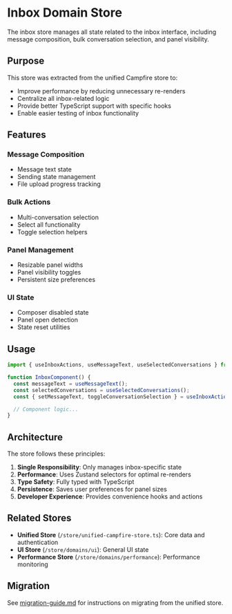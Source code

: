 # Inbox Domain Store

The inbox store manages all state related to the inbox interface, including message composition, bulk conversation selection, and panel visibility.

## Purpose

This store was extracted from the unified Campfire store to:

- Improve performance by reducing unnecessary re-renders
- Centralize all inbox-related logic
- Provide better TypeScript support with specific hooks
- Enable easier testing of inbox functionality

## Features

### Message Composition

- Message text state
- Sending state management
- File upload progress tracking

### Bulk Actions

- Multi-conversation selection
- Select all functionality
- Toggle selection helpers

### Panel Management

- Resizable panel widths
- Panel visibility toggles
- Persistent size preferences

### UI State

- Composer disabled state
- Panel open detection
- State reset utilities

## Usage

```typescript
import { useInboxActions, useMessageText, useSelectedConversations } from "@/store/domains/inbox";

function InboxComponent() {
  const messageText = useMessageText();
  const selectedConversations = useSelectedConversations();
  const { setMessageText, toggleConversationSelection } = useInboxActions();

  // Component logic...
}
```

## Architecture

The store follows these principles:

1. **Single Responsibility**: Only manages inbox-specific state
2. **Performance**: Uses Zustand selectors for optimal re-renders
3. **Type Safety**: Fully typed with TypeScript
4. **Persistence**: Saves user preferences for panel sizes
5. **Developer Experience**: Provides convenience hooks and actions

## Related Stores

- **Unified Store** (`/store/unified-campfire-store.ts`): Core data and authentication
- **UI Store** (`/store/domains/ui`): General UI state
- **Performance Store** (`/store/domains/performance`): Performance monitoring

## Migration

See [migration-guide.md](./migration-guide.md) for instructions on migrating from the unified store.
